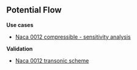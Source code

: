 ## Potential Flow

**Use cases**
- [Naca 0012 compressible - sensitivity analysis](https://github.com/KratosMultiphysics/Examples/tree/master/potential_flow/use_cases/sensitivity_analysis_compressible/README.md)

**Validation**
- [Naca 0012 transonic scheme](https://github.com/KratosMultiphysics/Examples/tree/master/potential_flow/validation/naca0012_transonic_scheme/README.md)